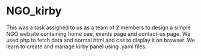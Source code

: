 # NGO_kirby
This was a task assigned to us as a team of 2 members to design a simple NGO website containing home pae, events page and contact-us page. We used php to fetch data and normal html and css to display it on browser. We learn to create and manage kirby panel using .yaml files.
